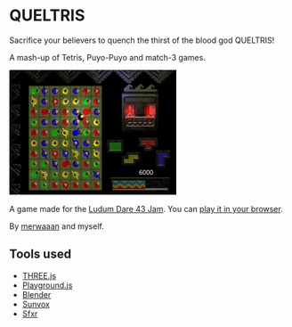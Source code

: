 # QUELTRIS

Sacrifice your believers to quench the thirst of the blood god QUELTRIS!

A mash-up of Tetris, Puyo-Puyo and match-3 games.

![Gif](preview.gif)

A game made for the [Ludum Dare 43 Jam][].  You can [play it in your browser][].

By [merwaaan][] and myself.

## Tools used

- [THREE.js][]
- [Playground.js][]
- [Blender][]
- [Sunvox][]
- [Sfxr][]

[Ludum Dare 43 Jam]: https://ldjam.com/events/ludum-dare/43
[play it in your browser]: https://0xc0de.fr/ld43
[THREE.js]: https://github.com/mrdoob/three.js
[Playground.js]: http://playgroundjs.com/
[Aseprite]: http://www.aseprite.org/
[Sunvox]: http://www.warmplace.ru/soft/sunvox/
[Blender]: https://www.blender.org/
[Sfxr]: http://www.drpetter.se/project_sfxr.html
[merwaaan]: https://github.com/merwaaan
